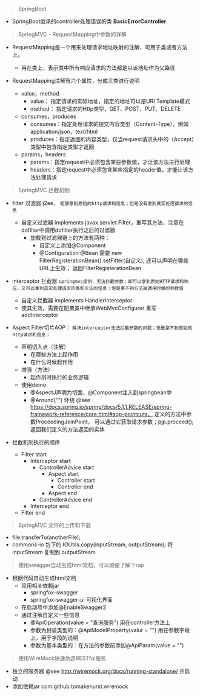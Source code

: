 > SpringBoot

+ SpringBoot继承的controller处理错误的类 **BasicErrorController**

> SpringMVC - RequestMapping中参数的详解

+ RequestMapping是一个用来处理请求地址映射的注解，可用于类或者方法上。
    - 用在类上，表示类中所有响应请求的方法都是以该地址作为父路径
    
+ RequestMapping注解有六个属性，分成三类进行说明
    - value，method
        * value： 指定请求的实际地址，指定的地址可以是URI Template模式
        * method： 指定请求的Http类型，GET、POST、PUT、DELETE
    - consumes，produces
        * consumes：指定处理请求的提交内容类型（Content-Type），例如application/json，text/html
        * produces：指定返回的内容类型，仅当request请求头中的（Accept）类型中包含指定类型才返回
    - params，headers
        * params：指定request中必须包含某些参数值，才让该方法进行处理
        * headers：指定request中必须包含某些指定的header值，才能让该方法处理请求
        
        
> SpringMVC 拦截机制

+ filter 过滤器 j2ee， `能够拿到原始的http请求和信息；但是没有拿到真实处理请求的信息`
    - 自定义过滤器 implements javax.servlet.Filter，重写其方法，注意在dofilter中调用dofilter执行之后的过滤器
        * 加载到过滤器链上的方法有两种： 
            + 自定义上添加@Component
            + @Configuration @Bean 需要 new FilterRegisterationBean().setFilter(自定义); 还可以声明在哪些URL上生效； 
                返回FilterRegisterationBean
+ interceptor 拦截器 `springmvc提供，无法拦截参数；即可以拿到原始HTTP请求和响应，又可以拿到真实处理请求的类和方法的信息；但是拿不到方法被调用时候的参数值` 
    - 自定义拦截器 implements HandlerInterceptor
    - 使其生效，需要在配置类中继承WebMvcConfigurer 重写 addInterceptor
+ Aspect Filter切片AOP： `解决interceptor无法拦截参数的问题；但是拿不到原始的http请求和信息；`
    - 声明切入点（注解）
        * 在哪些方法上起作用
        * 在什么时候起作用
    - 增强（方法）
        * 起作用时执行的业务逻辑
    - 使用demo
        * @AspectJ声明为切面，@Component注入到springbean中
        * @Around("") 环绕 @see https://docs.spring.io/spring/docs/5.1.1.RELEASE/spring-framework-reference/core.html#aop-pointcuts， 
            定义的方法中参数ProceedingJoinPoint， 可以通过它获取请求参数；pjp.proceed(); 返回我们定义的方法返回的实体
            
+ 拦截机制执行的顺序
    - Filter start
        - Interceptor start
            - ControllerAdvice start
                - Aspect start
                    - Controller start
                    - Controller end
                - Aspect end
            - ControllerAdvice end
        - Interceptor end
    - Filter end
    
> SpringMVC 文件的上传和下载 

+ file.transferTo(anotherFile);
+ commons-io 包下的 IOUtils.copy(inputStream, outputStream); 将inputStream 复制到 outputStream

> 使用swagger自动生成html文档，可以顺便了解下rap

+ 根据代码自动生成html文档
    - 应用相关依赖jar
        * springfox-swagger
        * springfox-swagger-ui 可视化界面
    - 在启动项中添加@EnableSwagger2 
    - 通过注解自定义一些信息
        * @ApiOperation(value = "查询服务") 用在controller方法上
        * 参数为封装类型的：@ApiModelProperty(valur = "") 用在参数字段上，用于字段的说明
        * 参数为基本类型的：在方法的参数前添加@ApiParam(value = "") 


> 使用WireMock快速伪造RESTful服务

+ 独立的服务器 @see http://wiremock.org/docs/running-standalone/ 并启动
+ 添加依赖jar com.github.tomakehurst.wiremock

 